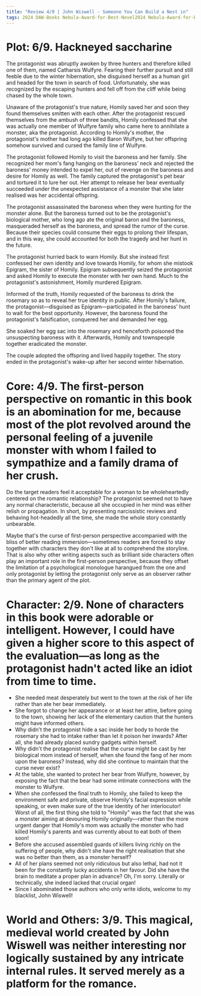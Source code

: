 ```yaml
---
title: "Review 4/9 | John Wiswell - Someone You Can Build a Nest in"
tags: 2024 DAW-Books Nebula-Award-for-Best-Novel2024 Nebula-Award-for-Best-Novel science-fiction
---  
```


# Plot: 6/9. Hackneyed saccharine 
The protagonist was abruptly awoken by three hunters and therefore killed one of them, named Catharsis Wulfyre. Fearing their further pursuit and still feeble due to the winter hibernation, she disguised herself as a human girl and headed for the town in search of food. Unfortunately, she was recognized by the escaping hunters and fell off from the cliff while being chased by the whole town.

Unaware of the protagonist's true nature, Homily saved her and soon they found themselves smitten with each other. After the protagonist rescued themselves from the ambush of three bandits, Homily confessed that she was actually one member of Wulfyre family who came here to annihilate a monster, aka the protagonist.
According to Homily's mother, the protagonist's mother had long ago killed Baron Wulfyre, but her offspring somehow survived and cursed the family line of Wulfyre.

The protagonist followed Homily to visit the baroness and her family. She recognized her mom's fang hanging on the baroness' neck and rejected the baroness' money intended to expel her, out of revenge on the baroness and desire for Homily as well.
The family captured the protagonist's pet bear and tortured it to lure her out. Her attempt to release her bear eventually succeeded under the unexpected assistance of a monster that she later realised was her accidental offspring.

The protagonist assassinated the baroness when they were hunting for the monster alone. But the baroness turned out to be the protagonist's biological mother, who long ago ate the original baron and the baroness, masqueraded herself as the baroness, and spread the rumor of the curse. Because their species could consume their eggs to prolong their lifespan, and in this way, she could accounted for both the tragedy and her hunt in the future.

The protagonist hurried back to warn Homily. But she instead first confessed her own identity and love towards Homily, for whom she mistook Epigram, the sister of Homily. Epigram subsequently seized the protagonist and asked Homily to execute the monster with her own hand. Much to the protagonist's astonishment, Homily murdered Epigram.

Informed of the truth, Homily requested of the baroness to drink the rosemary so as to reveal her true identity in public. After Homily's failure, the protagonist—disguised as Epigram—participated in the baroness' hunt to wait for the best opportunity. However, the baroness found the protagonist's falsification, conquered her and demanded her egg.

She soaked her egg sac into the rosemary and henceforth poisoned the unsuspecting baroness with it. Afterwards, Homily and townspeople together eradicated the monster.

The couple adopted the offspring and lived happily together. The story ended in the protagonist's wake-up after her second winter hibernation.






# Core: 4/9. The first-person perspective on romantic in this book is an abomination for me, because most of the plot revolved around the personal feeling of a juvenile monster with whom I failed to sympathize and a family drama of her crush. 

Do the target readers feel it acceptable for a woman to be wholeheartedly centered on the romantic relationship? The protagonist seemed not to have any normal characteristic, because all she occupied in her mind was either relish or propagation.
In short, by presenting narcissistic reviews and behaving hot-headedly all the time, she made the whole story constantly unbearable.

Maybe that's the curse of first-person perspective accompanied with the bliss of better reading immersion—sometimes readers are forced to stay together with characters they don't like at all to comprehend the storyline.
That is also why other writing aspects such as brilliant side characters often play an important role in the first-person perspective, because they offset the limitation of a psychological monologue harangued from the one and only protagonist by letting the protagonist only serve as an observer rather than the primary agent of the plot.

# Character: 2/9. None of characters in this book were adorable or intelligent. However, I could have given a higher score to this aspect of the evaluation—as long as the protagonist hadn't acted like an idiot from time to time.
+ She needed meat desperately but went to the town at the risk of her life rather than ate her bear immediately.
+ She forgot to change her appearance or at least her attire, before going to the town, showing her lack of the elementary caution that the hunters might have informed  others.
+ Why didn't the protagonist hide a sac inside her body to horde the rosemary she had to intake rather than let it poison her inwards? After all, she had already placed sundry gadgets within herself.
+ Why didn't the protagonist realise that the curse might be cast by her biological mom instead of herself, when she found the fang of her mom upon the baroness? Instead, why did she continue to maintain that the curse never exist?
+ At the table, she wanted to protect her bear from Wulfyre, however, by exposing the fact that the bear had some intimate connections with the monster to Wulfyre.
+ When she confessed the final truth to Homily, she failed to keep the environment safe and private, observe Homily's facial expression while speaking, or even make sure of the true identity of her interlocutor! Worst of all, the first thing she told to "Homily" was the fact that she was a monster aiming at devouring Homily originally—rather than the more urgent danger that Homily's mom was actually the monster who had killed Homily's parents and was currently about to eat both of them soon!
+ Before she accused assembled guards of killers living richly on the suffering of people, why didn't she have the right realisation that she was no better than them, as a monster herself?
+ All of her plans seemed not only ridiculous but also lethal, had not it been for the constantly lucky accidents in her favour. Did she have the brain to meditate a proper plan in advance? Oh, I'm sorry. Literally or technically, she indeed lacked that crucial organ!
+ Since I abominated those authors who only write idiots, welcome to my blacklist, John Wiswell!



# World and Others: 3/9. This magical, medieval world created by John Wiswell was neither interesting nor logically sustained by any intricate internal rules. It served merely as a platform for the romance.




